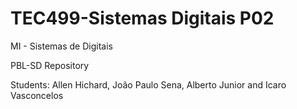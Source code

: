 # TEC499-Sistemas Digitais P02
MI - Sistemas de Digitais

PBL-SD Repository

Students: Allen Hichard, João Paulo Sena, Alberto Junior and Icaro Vasconcelos
